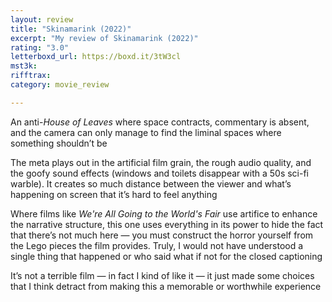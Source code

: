 ```yaml
---
layout: review
title: "Skinamarink (2022)"
excerpt: "My review of Skinamarink (2022)"
rating: "3.0"
letterboxd_url: https://boxd.it/3tW3cl
mst3k: 
rifftrax: 
category: movie_review

---
```


An anti-<i>House of Leaves</i> where space contracts, commentary is absent, and the camera can only manage to find the liminal spaces where something shouldn’t be

The meta plays out in the artificial film grain, the rough audio quality, and the goofy sound effects (windows and toilets disappear with a 50s sci-fi warble). It creates so much distance between the viewer and what’s happening on screen that it’s hard to feel anything

Where films like <i>We're All Going to the World's Fair </i>use artifice to enhance the narrative structure, this one uses everything in its power to hide the fact that there’s not much here — you must construct the horror yourself from the Lego pieces the film provides. Truly, I would not have understood a single thing that happened or who said what if not for the closed captioning

It’s not a terrible film — in fact I kind of like it — it just made some choices that I think detract from making this a memorable or worthwhile experience
